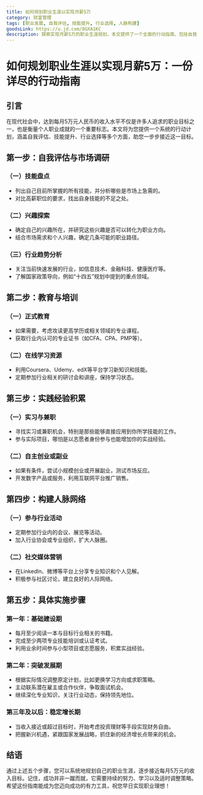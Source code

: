 ```yaml
---
title: 如何规划职业生涯以实现月薪5万
category: 财富管理
tags: [职业发展, 自我评估, 技能提升, 行业选择, 人脉构建]
goodsLink: https://u.jd.com/8GXA1KC
description: 探索实现月薪5万的职业生涯规划，本文提供了一个全面的行动指南，包括自我评估、技能提升、行业选择、教育与培训、实践经验积累及人脉网络构建等关键步骤。通过第一年的基础建设期、第二年的突破发展期到第三年及以后的稳定增长期的具体实施策略，帮助您系统地规划职业生涯，逐步接近高收入目标。记住，成功需要持续努力和适时调整策略，本指南将助您稳步迈向职业理想。
---
```

# 如何规划职业生涯以实现月薪5万：一份详尽的行动指南

## 引言

在现代社会中，达到每月5万元人民币的收入水平不仅是许多人追求的职业目标之一，也是衡量个人职业成就的一个重要标志。本文将为您提供一个系统的行动计划，涵盖自我评估、技能提升、行业选择等多个方面，助您一步步接近这一目标。

## 第一步：自我评估与市场调研

### （一）技能盘点
- 列出自己目前所掌握的所有技能，并分析哪些是市场上急需的。
- 对比高薪职位的要求，找出自身技能的不足之处。

### （二）兴趣探索
- 确定自己的兴趣所在，并研究这些兴趣是否可以转化为职业方向。
- 结合市场需求和个人兴趣，确定几条可能的职业路径。

### （三）行业趋势分析
- 关注当前快速发展的行业，如信息技术、金融科技、健康医疗等。
- 了解国家政策导向，例如“十四五”规划中提到的重点领域。

## 第二步：教育与培训

### （一）正式教育
- 如果需要，考虑攻读更高学历或相关领域的专业课程。
- 获取行业内认可的专业证书（如CFA、CPA、PMP等）。

### （二）在线学习资源
- 利用Coursera、Udemy、edX等平台学习新知识和技能。
- 定期参加行业相关的研讨会和讲座，保持学习状态。

## 第三步：实践经验积累

### （一）实习与兼职
- 寻找实习或兼职机会，特别是那些能够直接应用到你所学技能的工作。
- 参与实际项目，哪怕是以志愿者身份参与也能增加你的实战经验。

### （二）自主创业或副业
- 如果有条件，尝试小规模创业或开展副业，测试市场反应。
- 开发数字产品或服务，利用互联网平台推广销售。

## 第四步：构建人脉网络

### （一）参与行业活动
- 定期参加行业内的会议、展览等活动。
- 加入行业协会或专业组织，扩大人脉圈。

### （二）社交媒体营销
- 在LinkedIn、微博等平台上分享专业知识和个人见解。
- 积极参与社区讨论，建立良好的人际网络。

## 第五步：具体实施步骤

### 第一年：基础建设期
- 每月至少阅读一本与目标行业相关的书籍。
- 完成至少两项专业技能培训或认证考试。
- 利用业余时间参与小型项目或志愿服务，积累实战经验。

### 第二年：突破发展期
- 根据实际情况调整原定计划，比如更换学习方向或求职策略。
- 主动联系潜在雇主或合作伙伴，争取面试机会。
- 继续深化专业知识，关注行业动态，保持领先地位。

### 第三年及以后：稳定增长期
- 当收入接近或超过目标时，开始考虑投资理财等手段实现财务自由。
- 把握新兴机遇，紧跟国家发展战略，抓住新的经济增长点带来的机会。

## 结语

通过上述五个步骤，您可以系统地规划自己的职业生涯，逐步接近每月5万元的收入目标。记住，成功并非一蹴而就，它需要持续的努力、学习以及适时调整策略。希望这份指南能成为您迈向成功的有力工具，祝您早日实现职业理想！